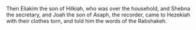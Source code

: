Then Eliakim the son of Hilkiah, who was over the household, and Shebna the secretary, and Joah the son of Asaph, the recorder, came to Hezekiah with their clothes torn, and told him the words of the Rabshakeh.
